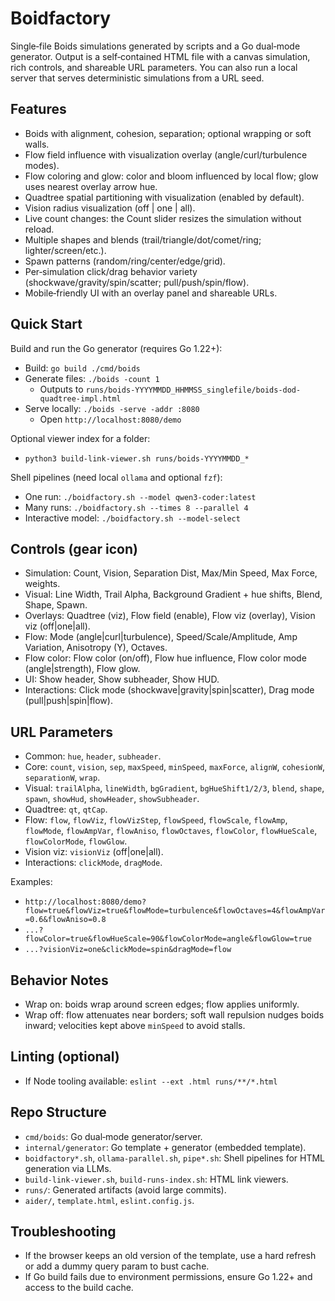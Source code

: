 # Boidfactory

Single‑file Boids simulations generated by scripts and a Go dual‑mode generator. Output is a self‑contained HTML file with a canvas simulation, rich controls, and shareable URL parameters. You can also run a local server that serves deterministic simulations from a URL seed.

## Features
- Boids with alignment, cohesion, separation; optional wrapping or soft walls.
- Flow field influence with visualization overlay (angle/curl/turbulence modes).
- Flow coloring and glow: color and bloom influenced by local flow; glow uses nearest overlay arrow hue.
- Quadtree spatial partitioning with visualization (enabled by default).
- Vision radius visualization (off | one | all).
- Live count changes: the Count slider resizes the simulation without reload.
- Multiple shapes and blends (trail/triangle/dot/comet/ring; lighter/screen/etc.).
- Spawn patterns (random/ring/center/edge/grid).
- Per‑simulation click/drag behavior variety (shockwave/gravity/spin/scatter; pull/push/spin/flow).
- Mobile‑friendly UI with an overlay panel and shareable URLs.

## Quick Start

Build and run the Go generator (requires Go 1.22+):

- Build: `go build ./cmd/boids`
- Generate files: `./boids -count 1`
  - Outputs to `runs/boids-YYYYMMDD_HHMMSS_singlefile/boids-dod-quadtree-impl.html`
- Serve locally: `./boids -serve -addr :8080`
  - Open `http://localhost:8080/demo`

Optional viewer index for a folder:
- `python3 build-link-viewer.sh runs/boids-YYYYMMDD_*`

Shell pipelines (need local `ollama` and optional `fzf`):
- One run: `./boidfactory.sh --model qwen3-coder:latest`
- Many runs: `./boidfactory.sh --times 8 --parallel 4`
- Interactive model: `./boidfactory.sh --model-select`

## Controls (gear icon)
- Simulation: Count, Vision, Separation Dist, Max/Min Speed, Max Force, weights.
- Visual: Line Width, Trail Alpha, Background Gradient + hue shifts, Blend, Shape, Spawn.
- Overlays: Quadtree (viz), Flow field (enable), Flow viz (overlay), Vision viz (off|one|all).
- Flow: Mode (angle|curl|turbulence), Speed/Scale/Amplitude, Amp Variation, Anisotropy (Y), Octaves.
- Flow color: Flow color (on/off), Flow hue influence, Flow color mode (angle|strength), Flow glow.
- UI: Show header, Show subheader, Show HUD.
- Interactions: Click mode (shockwave|gravity|spin|scatter), Drag mode (pull|push|spin|flow).

## URL Parameters
- Common: `hue`, `header`, `subheader`.
- Core: `count`, `vision`, `sep`, `maxSpeed`, `minSpeed`, `maxForce`, `alignW`, `cohesionW`, `separationW`, `wrap`.
- Visual: `trailAlpha`, `lineWidth`, `bgGradient`, `bgHueShift1/2/3`, `blend`, `shape`, `spawn`, `showHud`, `showHeader`, `showSubheader`.
- Quadtree: `qt`, `qtCap`.
- Flow: `flow`, `flowViz`, `flowVizStep`, `flowSpeed`, `flowScale`, `flowAmp`, `flowMode`, `flowAmpVar`, `flowAniso`, `flowOctaves`, `flowColor`, `flowHueScale`, `flowColorMode`, `flowGlow`.
- Vision viz: `visionViz` (off|one|all).
- Interactions: `clickMode`, `dragMode`.

Examples:
- `http://localhost:8080/demo?flow=true&flowViz=true&flowMode=turbulence&flowOctaves=4&flowAmpVar=0.6&flowAniso=0.8`
- `...?flowColor=true&flowHueScale=90&flowColorMode=angle&flowGlow=true`
- `...?visionViz=one&clickMode=spin&dragMode=flow`

## Behavior Notes
- Wrap on: boids wrap around screen edges; flow applies uniformly.
- Wrap off: flow attenuates near borders; soft wall repulsion nudges boids inward; velocities kept above `minSpeed` to avoid stalls.

## Linting (optional)
- If Node tooling available: `eslint --ext .html runs/**/*.html`

## Repo Structure
- `cmd/boids`: Go dual‑mode generator/server.
- `internal/generator`: Go template + generator (embedded template).
- `boidfactory*.sh`, `ollama-parallel.sh`, `pipe*.sh`: Shell pipelines for HTML generation via LLMs.
- `build-link-viewer.sh`, `build-runs-index.sh`: HTML link viewers.
- `runs/`: Generated artifacts (avoid large commits).
- `aider/`, `template.html`, `eslint.config.js`.

## Troubleshooting
- If the browser keeps an old version of the template, use a hard refresh or add a dummy query param to bust cache.
- If Go build fails due to environment permissions, ensure Go 1.22+ and access to the build cache.

